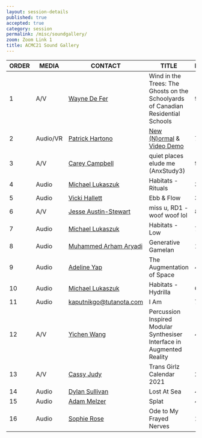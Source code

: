 ```yaml
---
layout: session-details
published: true
accepted: true
category: session
permalink: /misc/soundgallery/
zoom: Zoom Link 1
title: ACMC21 Sound Gallery
---
```


|ORDER|MEDIA|CONTACT|TITLE|DURATION|
|-----|------|-----|-----|-----|
|1|	A/V	|[Wayne De Fer](mailto:wdefehr@gmail.com)	|Wind in the Trees: The Ghosts on the Schoolyards of Canadian Residential Schools|	9:59|
|2|	Audio/VR|	[Patrick Hartono](mailto:hartono.patrick@gmail.com) |	[New (N)ormal](https://hubs.mozilla.com/5JouPDg/dystopia-trilogy-for-webvr-or-mozilla-hubs) & [Video Demo](https://youtu.be/HuoUVKb45Tk)|7:41 |
|3|	A/V|	[Carey Campbell](mailto:careycampbell74@gmail.com)|	quiet places elude me (AnxStudy3)|	9:43|
|4|	Audio|	[Michael Lukaszuk](mailto:michael.paul.lukaszuk@gmail.com)| Habitats - Rituals|	3:04|
|5	|Audio	|[Vicki Hallett](maito:info@vickihallett.com)	|Ebb & Flow	|3:02|
|6|	A/V|	[Jesse Austin-Stewart](mailto:jhjaustin@gmail.com)	|miss u, RD1 - woof woof lol|	8:13|
|7|	Audio|	[Michael Lukaszuk](mailto:michael.paul.lukaszuk@gmail.com)|Habitats - Low	|7:18|
|8|	Audio|	[Muhammed Arham Aryadi](mailto:arhamzetterlund@gmail.com)|	Generative Gamelan|	10:12|
|9|	Audio|	[Adeline Yap](mailto:jean.yap@aim.edu.au)	|The Augmentation of Space	|4:00|
|10	|Audio	|[Michael Lukaszuk](mailto:michael.paul.lukaszuk@gmail.com)|Habitats - Hydrilla	|6:26|
|11|	Audio	| kaputnikgo@tutanota.com|	I Am|	7:33|
|12|	A/V	| [Yichen Wang](mailto:u6463020@anu.edu.au)|	Percussion Inspired Modular Synthesiser Interface in Augmented Reality|	4:07|
|13|	A/V|	[Cassy Judy](mailto:cassyjudymusic@gmail.com)|	Trans Girlz Calendar 2021	|2:09|
|14|	Audio	|[Dylan Sullivan](mailto:dylan.sullivan@aim.edu.au)|	Lost At Sea |	4:04|
|15|	Audio|	[Adam Melzer](mailto:adammelzer@icloud.com)|	Splat	|4:04|
|16|	Audio|	[Sophie Rose](mailto:Sophie.Rose@aim.edu.au)|Ode to My Frayed Nerves	|18:06|









  
